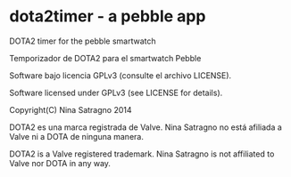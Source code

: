 dota2timer - a pebble app
=========================

DOTA2 timer for the pebble smartwatch

Temporizador de DOTA2 para el smartwatch Pebble

Software bajo licencia GPLv3 (consulte el archivo LICENSE).

Software licensed under GPLv3 (see LICENSE for details).

Copyright(C) Nina Satragno 2014

DOTA2 es una marca registrada de Valve.
Nina Satragno no está afiliada a Valve ni a DOTA de ninguna manera.

DOTA2 is a Valve registered trademark.
Nina Satragno is not affiliated to Valve nor DOTA in any way.
